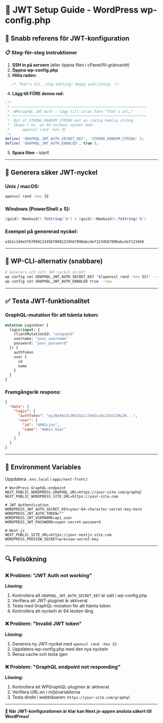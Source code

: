 # 🔑 JWT Setup Guide - WordPress wp-config.php

## 🎯 Snabb referens för JWT-konfiguration

### 📋 Steg-för-steg instruktioner

1. **SSH in på servern** (eller öppna filen i cPanel/fil-gränssnitt)
2. **Öppna wp-config.php**
3. **Hitta raden:**
   ```php
   /* That's all, stop editing! Happy publishing. */
   ```
4. **Lägg till FÖRE denna rad:**

```php
/**
 * ──────────────────────────────────────────────────────────────
 *  WPGraphQL JWT Auth – lägg till strax före "That's all…"
 * ──────────────────────────────────────────────────────────────
 *  Byt ut STRONG_RANDOM_STRING mot en riktig hemlig sträng.
 *  Skapa t.ex. en 64-teckens nyckel med:
 *      openssl rand -hex 32
 */
define( 'GRAPHQL_JWT_AUTH_SECRET_KEY', 'STRONG_RANDOM_STRING' );
define( 'GRAPHQL_JWT_AUTH_ENABLED', true );
```

5. **Spara filen** – klart!

---

## 🔐 Generera säker JWT-nyckel

### **Unix / macOS:**
```bash
openssl rand -hex 32
```

### **Windows (PowerShell ≥ 5):**
```powershell
[guid]::NewGuid().ToString('N') + [guid]::NewGuid().ToString('N')
```

### **Exempel på genererad nyckel:**
```
a1b2c3d4e5f6789012345678901234567890abcdef1234567890abcdef123456
```

---

## 🚀 WP-CLI-alternativ (snabbare)

```bash
# Generera och sätt JWT-nyckel direkt
wp config set GRAPHQL_JWT_AUTH_SECRET_KEY "$(openssl rand -hex 32)" --raw
wp config set GRAPHQL_JWT_AUTH_ENABLED true --raw
```

---

## ✅ Testa JWT-funktionalitet

### GraphQL-mutation för att hämta token:
```graphql
mutation LoginUser {
  login(input: {
    clientMutationId: "uniqueId"
    username: "your_username"
    password: "your_password"
  }) {
    authToken
    user {
      id
      name
    }
  }
}
```

### Framgångsrik respons:
```json
{
  "data": {
    "login": {
      "authToken": "eyJ0eXAiOiJKV1QiLCJhbGciOiJIUzI1NiJ9...",
      "user": {
        "id": "dXNlcjox",
        "name": "Admin User"
      }
    }
  }
}
```

---

## 🔧 Environment Variables

Uppdatera `.env.local` i `apps/next-front/`:

```env
# WordPress GraphQL-endpoint
NEXT_PUBLIC_WORDPRESS_GRAPHQL_URL=https://your-site.com/graphql
NEXT_PUBLIC_WORDPRESS_SITE_URL=https://your-site.com

# JWT Authentication
WORDPRESS_JWT_AUTH_SECRET_KEY=your-64-character-secret-key-here
WORDPRESS_JWT_AUTH_TOKEN=""
WORDPRESS_JWT_USERNAME=api_user
WORDPRESS_JWT_PASSWORD=super-secret-password

# Next.js
NEXT_PUBLIC_SITE_URL=https://your-nextjs-site.com
WORDPRESS_PREVIEW_SECRET=preview-secret-key
```

---

## 🔍 Felsökning

### ❌ Problem: "JWT Auth not working"
**Lösning:**
1. Kontrollera att `GRAPHQL_JWT_AUTH_SECRET_KEY` är satt i wp-config.php
2. Verifiera att JWT-pluginet är aktiverat
3. Testa med GraphQL-mutation för att hämta token
4. Kontrollera att nyckeln är 64 tecken lång

### ❌ Problem: "Invalid JWT token"
**Lösning:**
1. Generera ny JWT-nyckel med `openssl rand -hex 32`
2. Uppdatera wp-config.php med den nya nyckeln
3. Rensa cache och testa igen

### ❌ Problem: "GraphQL endpoint not responding"
**Lösning:**
1. Kontrollera att WPGraphQL-pluginen är aktiverat
2. Verifiera URL:en i miljövariablerna
3. Testa direkt i webbläsaren: `https://your-site.com/graphql`

---

**🎉 När JWT-konfigurationen är klar kan Next.js-appen ansluta säkert till WordPress!** 